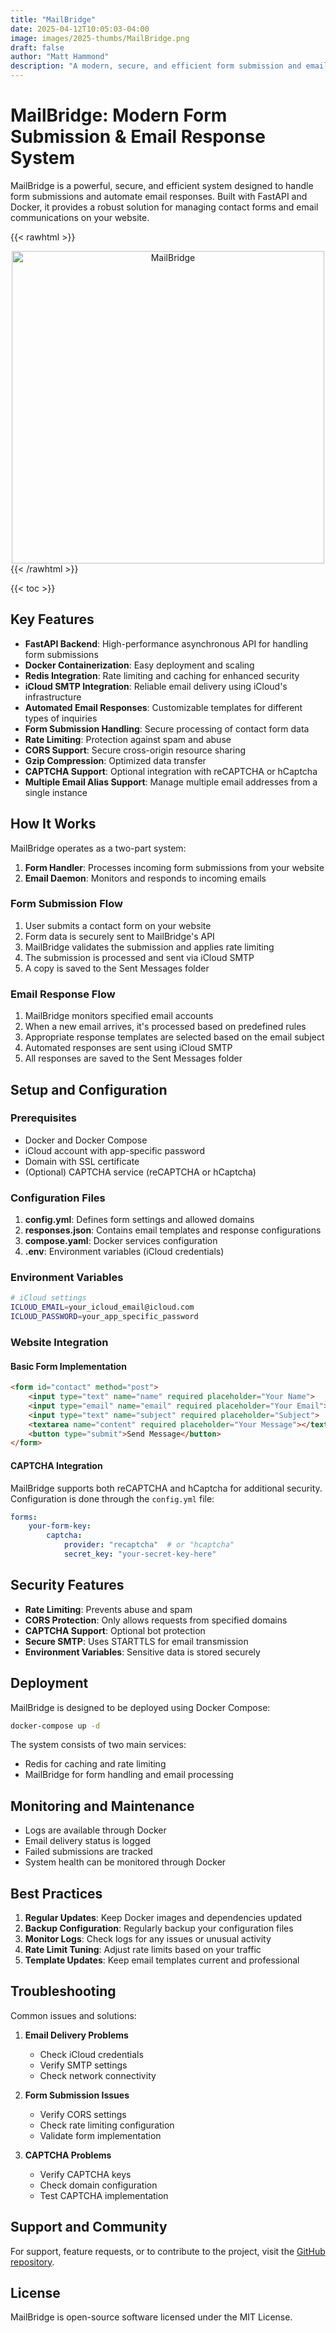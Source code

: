 ```yaml
---
title: "MailBridge"
date: 2025-04-12T10:05:03-04:00
image: images/2025-thumbs/MailBridge.png
draft: false
author: "Matt Hammond"
description: "A modern, secure, and efficient form submission and email response system"
---
```


# MailBridge: Modern Form Submission & Email Response System

MailBridge is a powerful, secure, and efficient system designed to handle form submissions and automate email responses. Built with FastAPI and Docker, it provides a robust solution for managing contact forms and email communications on your website.

{{< rawhtml >}}

<center><img src="/images/2025/mailbridge/mailbridge-wide.png" alt="MailBridge" title="MailBridge" width="500"></center>
{{< /rawhtml >}}

{{< toc >}}

## Key Features

- **FastAPI Backend**: High-performance asynchronous API for handling form submissions
- **Docker Containerization**: Easy deployment and scaling
- **Redis Integration**: Rate limiting and caching for enhanced security
- **iCloud SMTP Integration**: Reliable email delivery using iCloud's infrastructure
- **Automated Email Responses**: Customizable templates for different types of inquiries
- **Form Submission Handling**: Secure processing of contact form data
- **Rate Limiting**: Protection against spam and abuse
- **CORS Support**: Secure cross-origin resource sharing
- **Gzip Compression**: Optimized data transfer
- **CAPTCHA Support**: Optional integration with reCAPTCHA or hCaptcha
- **Multiple Email Alias Support**: Manage multiple email addresses from a single instance

## How It Works

MailBridge operates as a two-part system:

1. **Form Handler**: Processes incoming form submissions from your website
2. **Email Daemon**: Monitors and responds to incoming emails

### Form Submission Flow

1. User submits a contact form on your website
2. Form data is securely sent to MailBridge's API
3. MailBridge validates the submission and applies rate limiting
4. The submission is processed and sent via iCloud SMTP
5. A copy is saved to the Sent Messages folder

### Email Response Flow

1. MailBridge monitors specified email accounts
2. When a new email arrives, it's processed based on predefined rules
3. Appropriate response templates are selected based on the email subject
4. Automated responses are sent using iCloud SMTP
5. All responses are saved to the Sent Messages folder

## Setup and Configuration

### Prerequisites

- Docker and Docker Compose
- iCloud account with app-specific password
- Domain with SSL certificate
- (Optional) CAPTCHA service (reCAPTCHA or hCaptcha)

### Configuration Files

1. **config.yml**: Defines form settings and allowed domains
2. **responses.json**: Contains email templates and response configurations
3. **compose.yaml**: Docker services configuration
4. **.env**: Environment variables (iCloud credentials)

### Environment Variables

```bash
# iCloud settings
ICLOUD_EMAIL=your_icloud_email@icloud.com
ICLOUD_PASSWORD=your_app_specific_password
```

### Website Integration

#### Basic Form Implementation

```html
<form id="contact" method="post">
    <input type="text" name="name" required placeholder="Your Name">
    <input type="email" name="email" required placeholder="Your Email">
    <input type="text" name="subject" required placeholder="Subject">
    <textarea name="content" required placeholder="Your Message"></textarea>
    <button type="submit">Send Message</button>
</form>
```

#### CAPTCHA Integration

MailBridge supports both reCAPTCHA and hCaptcha for additional security. Configuration is done through the `config.yml` file:

```yaml
forms:
    your-form-key:
        captcha:
            provider: "recaptcha"  # or "hcaptcha"
            secret_key: "your-secret-key-here"
```

## Security Features

- **Rate Limiting**: Prevents abuse and spam
- **CORS Protection**: Only allows requests from specified domains
- **CAPTCHA Support**: Optional bot protection
- **Secure SMTP**: Uses STARTTLS for email transmission
- **Environment Variables**: Sensitive data is stored securely

## Deployment

MailBridge is designed to be deployed using Docker Compose:

```bash
docker-compose up -d
```

The system consists of two main services:
- Redis for caching and rate limiting
- MailBridge for form handling and email processing

## Monitoring and Maintenance

- Logs are available through Docker
- Email delivery status is logged
- Failed submissions are tracked
- System health can be monitored through Docker

## Best Practices

1. **Regular Updates**: Keep Docker images and dependencies updated
2. **Backup Configuration**: Regularly backup your configuration files
3. **Monitor Logs**: Check logs for any issues or unusual activity
4. **Rate Limit Tuning**: Adjust rate limits based on your traffic
5. **Template Updates**: Keep email templates current and professional

## Troubleshooting

Common issues and solutions:

1. **Email Delivery Problems**
   - Check iCloud credentials
   - Verify SMTP settings
   - Check network connectivity

2. **Form Submission Issues**
   - Verify CORS settings
   - Check rate limiting configuration
   - Validate form implementation

3. **CAPTCHA Problems**
   - Verify CAPTCHA keys
   - Check domain configuration
   - Test CAPTCHA implementation

## Support and Community

For support, feature requests, or to contribute to the project, visit the [GitHub repository](https://github.com/matthewshammond/mailbridge).

## License

MailBridge is open-source software licensed under the MIT License. 
